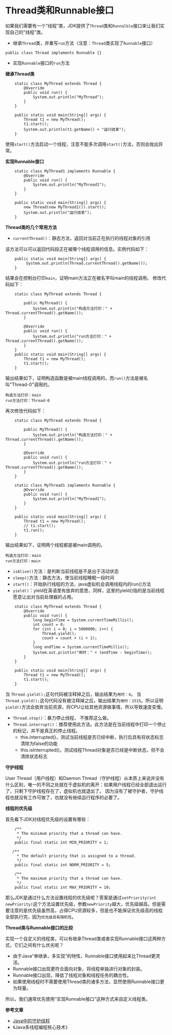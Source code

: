 # Thread类和Runnable接口

如果我们需要有一个“线程”类，JDK提供了`Thread`类和`Runnalble`接口来让我们实现自己的"线程"类。

* 继承`Thread`类，并重写`run`方法（注意：`Thread`类实现了`Runnable`接口）

```
public class Thread implements Runnable {}
```

* 实现`Runnable`接口的`run`方法

**继承Thread类**

```
    static class MyThread extends Thread {
        @Override
        public void run() {
            System.out.println("MyThread");
        }
    }

    public static void main(String[] args) {
        Thread t1 = new MyThread();
        t1.start();
        System.out.println(t1.getName() + "运行结束");
    }
```

使用`start()`方法启动一个线程，注意不能多次调用`start()`方法，否则会抛出异常。

**实现Runnable接口**

```
    static class MyThread1 implements Runnable {
        @Override
        public void run() {
            System.out.println("MyThread1");
        }
    }

    public static void main(String[] args) {
        new Thread(new MyThread1()).start();
        System.out.println("运行结束");
    }
```

**Thread类的几个常用方法**

* `currentThread()`：静态方法，返回对当前正在执行的线程对象的引用

该方法可以可以返回代码段正在被哪个线程调用的信息。实例代码如下：

```
    public static void main(String[] args) {
         System.out.println(Thread.currentThread().getName());
    }
```

结果会在控制台打印`main`，证明main方法正在被名字叫main的线程调用。 修改代码如下：

```
    static class MyThread extends Thread {

        public MyThread() {
            System.out.println("构造方法打印：" + Thread.currentThread().getName());
        }

        @Override
        public void run() {
            System.out.println("run方法打印：" + Thread.currentThread().getName());
        }
    }
    public static void main(String[] args) {
        Thread t1 = new MyThread();
        t1.start();
    }
```

输出结果如下，证明构造函数是被main线程调用的，而`run()`方法是被名叫"Thread-0"调用的。

```
构造方法打印：main
run方法打印：Thread-0
```

再次修改代码如下：

```
    static class MyThread extends Thread {

        public MyThread() {
            System.out.println("构造方法打印：" + Thread.currentThread().getName());
        }

        @Override
        public void run() {
            System.out.println("run方法打印：" + Thread.currentThread().getName());
        }
    }

    static class MyThread1 implements Runnable {
        @Override
        public void run() {
            System.out.println("MyThread1");
        }
    }

    public static void main(String[] args) {
        Thread t1 = new MyThread();
        // t1.start();
        t1.run();
    }
```

输出结果如下，证明两个线程都是被main调用的。

```
构造方法打印：main
run方法打印：main
```

* `isAlive()`方法：是判断当前线程是不是出于活动状态
* `sleep()`方法：静态方法，使当前线程睡眠一段时间
* `start()`：开始执行线程的方法，java虚拟机会调用线程内的run()方法
* `yield()`：yield在英语里有放弃的意思，同样，这里的yield()指的是当前线程愿意让出对当前处理器的占用。

```
    static class MyThread extends Thread {
        @Override
        public void run() {
            long beginTime = System.currentTimeMillis();
            int count = 0;
            for (int i = 0; i < 5000000; i++) {
                Thread.yield();
                count = count + (i + 1);
            }
            long endTime = System.currentTimeMillis();
            System.out.println("用时：" + (endTime - beginTime));
        }
    }

    public static void main(String[] args) {
        Thread t1 = new MyThread();
        t1.start();
    }
```

当 `Thread.yield();`这句代码被注释掉之后，输出结果为`用时：4`。 当`Thread.yield();`这句代码没有被注释掉之后，输出结果为`用时：1515`。所以证明`yield()`方法会放弃当前资源，将CPU让给其他资源做事情，所以导致速度变慢。

* `Thread.stop()`：暴力停止线程， 不推荐这么做。
* `Thread.interrupt()`：推荐使用此方法。此方法是在当前线程中打印一个停止的标记，并不是真正的停止线程。
  * this.interrupted()，测试当前线程是否已经中断，执行后具有将状态标志清除为false的功能
  * this.isInterrupted()，测试线程Thread对象是否已经是中断状态，但不会清除状态标志

**守护线程**

User Thread（用户线程）和Daemon Thread（守护线程）从本质上来说并没有什么区别，唯一的不同之处就在于虚拟机的离开：如果用户线程已经全部退出运行了，只剩下守护线程存在了，虚拟机也就退出了。 因为没有了被守护者，守护线程也就没有工作可做了，也就没有继续运行程序的必要了。

**线程的优先级**

首先看下JDK对线程优先级的设置有哪些：

```
    /**
     * The minimum priority that a thread can have.
     */
    public final static int MIN_PRIORITY = 1;

   /**
     * The default priority that is assigned to a thread.
     */
    public final static int NORM_PRIORITY = 5;

    /**
     * The maximum priority that a thread can have.
     */
    public final static int MAX_PRIORITY = 10;
```

那么JDK是通过什么方法设置线程的优先级呢？答案是通过`setPriority(int newPriority)`这个方法设置优先级，参数`newPriority`越大，优先级越高。但是需要注意的是优先级虽然高，占得CPU资源较多，但是也不能保证优先级高的线程全部执行完，因为`优先级具有随机性`。

**Thread类与Runnable接口的比较**

实现一个自定义的线程类，可以有继承Thread类或者实现Runnable接口这两种方式，它们之间有什么优劣呢？

* 由于Java“单继承，多实现”的特性，Runnable接口使用起来比Thread更灵活。
* Runnable接口出现更符合面向对象，将线程单独进行对象的封装。
* Runnable接口出现，降低了线程对象和线程任务的耦合性。
* 如果使用线程时不需要使用Thread类的诸多方法，显然使用Runnable接口更为轻量。

所以，我们通常优先使用“实现Runnable接口”这种方式来自定义线程类。

**参考文章**

* [Java中的守护线程](https://www.cnblogs.com/yanggb/p/11702843.html)
* 《Java多线程编程核心技术》
